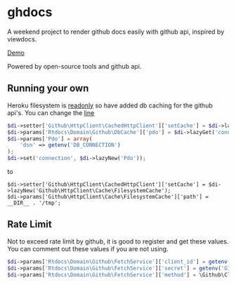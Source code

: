 # ghdocs

A weekend project to render github docs easily with github api, inspired by viewdocs.

[Demo](http://ghdocs.herokuapp.com/)

Powered by open-source tools and github api.

## Running your own

Heroku filesystem is [readonly](https://devcenter.heroku.com/articles/read-only-filesystem)
so have added db caching for the github api's. You can change the
[line](https://github.com/harikt/ghdocs/blob/dd92eb2307af89b98aa7d7899827bafcbe6cd5f7/config/Common.php#L33)

```php
$di->setter['Github\HttpClient\CachedHttpClient']['setCache'] = $di->lazyNew('Rtdocs\Domain\Github\DbCache');
$di->params['Rtdocs\Domain\Github\DbCache']['pdo'] = $di->lazyGet('connection');
$di->params['Pdo'] = array(
    'dsn' => getenv('DB_CONNECTION')
);
$di->set('connection', $di->lazyNew('Pdo'));
```

to

```
$di->setter['Github\HttpClient\CachedHttpClient']['setCache'] = $di->lazyNew('Github\HttpClient\Cache\FilesystemCache');
$di->params['Github\HttpClient\Cache\FilesystemCache']['path'] = __DIR__ . '/tmp';
```

## Rate Limit

Not to exceed rate limit by github, it is good to register and get these values.
You can comment out these values if you are not using.

```php
$di->params['Rtdocs\Domain\Github\FetchService']['client_id'] = getenv('GITHUB_CLIENT_ID');
$di->params['Rtdocs\Domain\Github\FetchService']['secret'] = getenv('GITHUB_CLIENT_SECRET');
$di->params['Rtdocs\Domain\Github\FetchService']['method'] = \Github\Client::AUTH_URL_CLIENT_ID;
```
